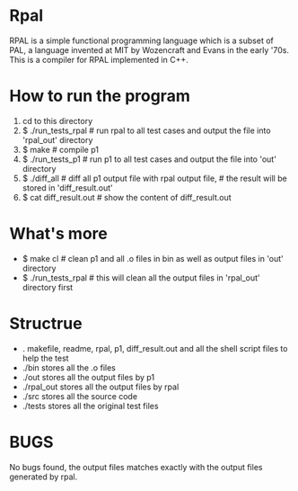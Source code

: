 Rpal
====

RPAL is a simple functional programming language which is a subset of PAL, a language invented at MIT by Wozencraft and Evans in the early '70s. This is a compiler for RPAL implemented in C++.

How to run the program
======================

1. cd to this directory
2. $ ./run_tests_rpal 		# run rpal to all test cases and output the file into 'rpal_out' directory
3. $ make 			# compile p1
4. $ ./run_tests_p1 		# run p1 to all test cases and output the file into 'out' directory
5. $ ./diff_all 		# diff all p1 output file with rpal output file, 
				# the result will be stored in 'diff_result.out'
6. $ cat diff_result.out 	# show the content of diff_result.out

What's more
===========
- $ make cl 			# clean p1 and all .o files in bin as well as output files in 'out' directory
- $ ./run_tests_rpal 		# this will clean all the output files in 'rpal_out' directory first

Structrue
=========
- . 		makefile, readme, rpal, p1, diff_result.out and all the shell script files to help the test
- ./bin 		stores all the .o files
- ./out 		stores all the output files by p1
- ./rpal_out 	stores all the output files by rpal
- ./src 		stores all the source code
- ./tests 	stores all the original test files

BUGS
====
No bugs found, the output files matches exactly with the output files generated by rpal.
